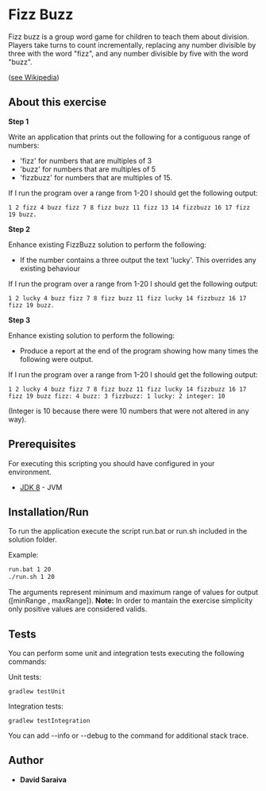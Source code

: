 # Fizz Buzz

Fizz buzz is a group word game for children to teach them about division. Players take turns to count incrementally, replacing any number divisible by three with the word "fizz", and any number divisible by five with the word "buzz".

([see Wikipedia](https://en.wikipedia.org/wiki/Fizz_buzz))

## About this exercise

<b>Step 1</b>

Write an application that prints out the following for a contiguous range of numbers:

* 'fizz' for numbers that are multiples of 3 
* 'buzz' for numbers that are multiples of 5
* 'fizzbuzz' for numbers that are multiples of 15.

If I run the program over a range from 1-20 I should get the following output: 
```
1 2 fizz 4 buzz fizz 7 8 fizz buzz 11 fizz 13 14 fizzbuzz 16 17 fizz 19 buzz.
```

<b>Step 2</b>

Enhance existing FizzBuzz solution to perform the following: 

* If the number contains a three output the text 'lucky'. This overrides any existing behaviour 

If I run the program over a range from 1-20 I should get the following output: 
```
1 2 lucky 4 buzz fizz 7 8 fizz buzz 11 fizz lucky 14 fizzbuzz 16 17 fizz 19 buzz.
```

<b>Step 3</b>

Enhance existing solution to perform the following: 

* Produce a report at the end of the program showing how many times the following were output.

If I run the program over a range from 1-20 I should get the following output: 
```
1 2 lucky 4 buzz fizz 7 8 fizz buzz 11 fizz lucky 14 fizzbuzz 16 17 fizz 19 buzz fizz: 4 buzz: 3 fizzbuzz: 1 lucky: 2 integer: 10
```
(Integer is 10 because there were 10 numbers that were not altered in any way).


## Prerequisites

For executing this scripting you should have configured in your environment.

* [JDK 8](http://www.oracle.com/technetwork/java/javase/downloads/jdk8-downloads-2133151.html) - JVM

## Installation/Run

To run the application execute the script run.bat or run.sh included in the solution folder.

Example:
```sh
run.bat 1 20
./run.sh 1 20
```

The arguments represent minimum and maximum range of values for output ([minRange , maxRange]).
<b>Note:</b> In order to mantain the exercise simplicity only positive values are considered valids.

## Tests

You can perform some unit and integration tests executing the following commands:

Unit tests:
```
gradlew testUnit
```

Integration tests:
```
gradlew testIntegration
```

You can add --info or --debug to the command for additional stack trace.

## Author
* **David Saraiva** 
